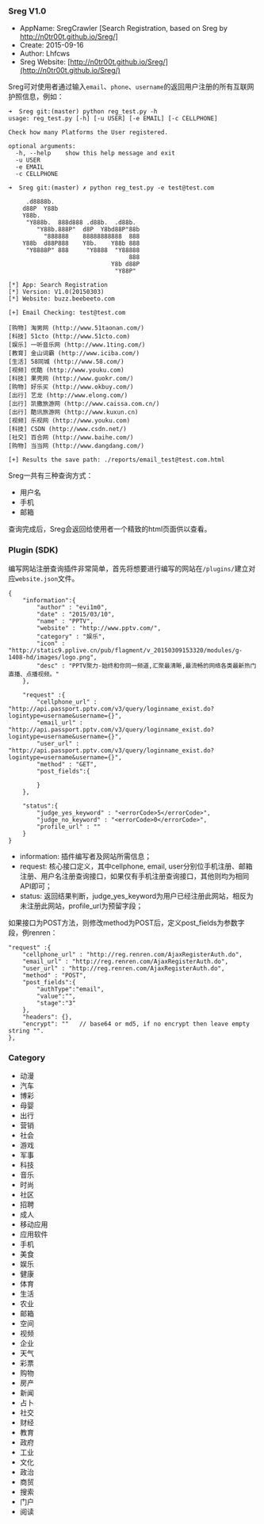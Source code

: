 ### Sreg V1.0

- AppName: SregCrawler [Search Registration, based on Sreg by http://n0tr00t.github.io/Sreg/]
- Create:  2015-09-16
- Author:  Lhfcws
- Sreg Website: [http://n0tr00t.github.io/Sreg/](http://n0tr00t.github.io/Sreg/)


Sreg可对使用者通过输入```email```、```phone```、```username```的返回用户注册的所有互联网护照信息，例如：

    ➜  Sreg git:(master) python reg_test.py -h
    usage: reg_test.py [-h] [-u USER] [-e EMAIL] [-c CELLPHONE]

    Check how many Platforms the User registered.

    optional arguments:
      -h, --help    show this help message and exit
      -u USER
      -e EMAIL
      -c CELLPHONE

    ➜  Sreg git:(master) ✗ python reg_test.py -e test@test.com

         .d8888b.
        d88P  Y88b
        Y88b.
         "Y888b.  888d888 .d88b.  .d88b.
            "Y88b.888P"  d8P  Y8bd88P"88b
              "888888    88888888888  888
        Y88b  d88P888    Y8b.    Y88b 888
         "Y8888P" 888     "Y8888  "Y88888
                                      888
                                 Y8b d88P
                                  "Y88P"

    [*] App: Search Registration
    [*] Version: V1.0(20150303)
    [*] Website: buzz.beebeeto.com

    [+] Email Checking: test@test.com

    [购物] 淘男网 (http://www.51taonan.com/)
    [科技] 51cto (http://www.51cto.com)
    [娱乐] 一听音乐网 (http://www.1ting.com/)
    [教育] 金山词霸 (http://www.iciba.com/)
    [生活] 58同城 (http://www.58.com/)
    [视频] 优酷 (http://www.youku.com)
    [科技] 果壳网 (http://www.guokr.com/)
    [购物] 好乐买 (http://www.okbuy.com/)
    [出行] 艺龙 (http://www.elong.com/)
    [出行] 凯撒旅游网 (http://www.caissa.com.cn/)
    [出行] 酷讯旅游网 (http://www.kuxun.cn)
    [视频] 乐视网 (http://www.youku.com)
    [科技] CSDN (http://www.csdn.net/)
    [社交] 百合网 (http://www.baihe.com/)
    [购物] 当当网 (http://www.dangdang.com/)

    [+] Results the save path: ./reports/email_test@test.com.html
    
Sreg一共有三种查询方式：
 
  - 用户名
  - 手机
  - 邮箱

查询完成后，Sreg会返回给使用者一个精致的html页面供以查看。
    
### Plugin (SDK)

编写网站注册查询插件非常简单，首先将想要进行编写的网站在```/plugins/```建立对应```website.json```文件。

    {
        "information":{
            "author" : "evi1m0",
            "date" : "2015/03/10",
            "name" : "PPTV",
            "website" : "http://www.pptv.com/",
            "category" : "娱乐",
            "icon" : "http://static9.pplive.cn/pub/flagment/v_20150309153320/modules/g-1408-hd/images/logo.png",
            "desc" : "PPTV聚力-始终和你同一频道,汇聚最清晰,最流畅的网络各类最新热门直播、点播视频。"
        },

        "request" :{
            "cellphone_url" : "http://api.passport.pptv.com/v3/query/loginname_exist.do?logintype=username&username={}",
            "email_url" : "http://api.passport.pptv.com/v3/query/loginname_exist.do?logintype=username&username={}",
            "user_url" : "http://api.passport.pptv.com/v3/query/loginname_exist.do?logintype=username&username={}",
            "method" : "GET",
            "post_fields":{

            }
        },

        "status":{
            "judge_yes_keyword" : "<errorCode>5</errorCode>",
            "judge_no_keyword" : "<errorCode>0</errorCode>",
            "profile_url" : ""
        }
    }

  - information: 插件编写者及网站所需信息；
  - request: 核心接口定义，其中cellphone, email, user分别位手机注册、邮箱注册、用户名注册查询接口，如果仅有手机注册查询接口，其他则均为相同API即可；
  - status: 返回结果判断，judge_yes_keyword为用户已经注册此网站，相反为未注册此网站，profile_url为预留字段；
  
如果接口为POST方法，则修改method为POST后，定义post_fields为参数字段，例renren：

    "request" :{
        "cellphone_url" : "http://reg.renren.com/AjaxRegisterAuth.do",
        "email_url" : "http://reg.renren.com/AjaxRegisterAuth.do",
        "user_url" : "http://reg.renren.com/AjaxRegisterAuth.do",
        "method" : "POST",
        "post_fields":{
            "authType":"email",
            "value":"",
            "stage":"3"
        },
        "headers": {},
        "encrypt": ""   // base64 or md5, if no encrypt then leave empty string "".
    },



### Category

- 动漫
- 汽车
- 博彩
- 母婴
- 出行
- 营销
- 社会
- 游戏
- 军事
- 科技
- 音乐
- 时尚
- 社区
- 招聘
- 成人
- 移动应用
- 应用软件
- 手机
- 美食
- 娱乐
- 健康
- 体育
- 生活
- 农业
- 邮箱
- 空间
- 视频
- 企业
- 天气
- 彩票
- 购物
- 房产
- 新闻
- 占卜
- 社交
- 财经
- 教育
- 政府
- 工业
- 文化
- 政治
- 商贸
- 搜索
- 门户
- 阅读
